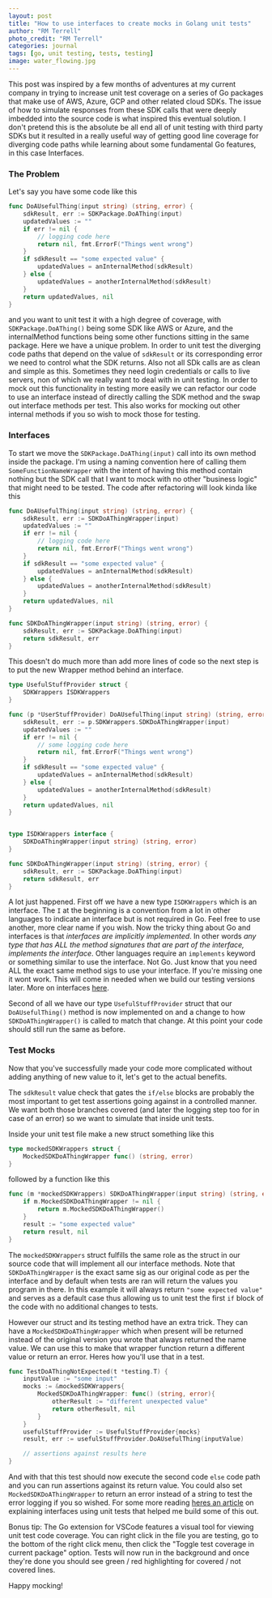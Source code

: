 ```yaml
---
layout: post
title: "How to use interfaces to create mocks in Golang unit tests"
author: "RM Terrell"
photo_credit: "RM Terrell"
categories: journal
tags: [go, unit testing, tests, testing]
image: water_flowing.jpg
---
```


This post was inspired by a few months of adventures at my current company in trying to increase unit test coverage on a series of Go packages that make use of AWS, Azure, GCP and other related cloud SDKs. The issue of how to simulate responses from these SDK calls that were deeply imbedded into the source code is what inspired this eventual solution. I don't pretend this is the absolute be all end all of unit testing with third party SDKs but it resulted in a really useful way of getting good line coverage for diverging code paths while learning about some fundamental Go features, in this case Interfaces.

### The Problem

Let's say you have some code like this

```go
func DoAUsefulThing(input string) (string, error) {
    sdkResult, err := SDKPackage.DoAThing(input)
    updatedValues := ""
    if err != nil {
        // logging code here
        return nil, fmt.ErrorF("Things went wrong")
    }
    if sdkResult == "some expected value" {
        updatedValues = anInternalMethod(sdkResult)
    } else {
        updatedValues = anotherInternalMethod(sdkResult)
    }
    return updatedValues, nil
}
```

and you want to unit test it with a high degree of coverage, with `SDKPackage.DoAThing()` being some SDK like AWS or Azure, and the internalMethod functions being some other functions sitting in the same package. Here we have a unique problem. In order to unit test the diverging code paths that depend on the value of `sdkResult` or its corresponding error we need to control what the SDK returns. Also not all SDk calls are as clean and simple as this. Sometimes they need login credentials or calls to live servers, non of which we really want to deal with in unit testing. In order to mock out this functionality in testing more easily we can refactor our code to use an interface instead of directly calling the SDK method and the swap out interface methods per test. This also works for mocking out other internal methods if you so wish to mock those for testing.

### Interfaces

To start we move the `SDKPackage.DoAThing(input)` call into its own method inside the package. I'm using a naming convention here of calling them `SomeFunctionNameWrapper` with the intent of having this method contain nothing but the SDK call that I want to mock with no other "business logic" that might need to be tested. The code after refactoring will look kinda like this


```go
func DoAUsefulThing(input string) (string, error) {
    sdkResult, err := SDKDoAThingWrapper(input)
    updatedValues := ""
    if err != nil {
        // logging code here
        return nil, fmt.ErrorF("Things went wrong")
    }
    if sdkResult == "some expected value" {
        updatedValues = anInternalMethod(sdkResult)
    } else {
        updatedValues = anotherInternalMethod(sdkResult)
    }
    return updatedValues, nil
}

func SDKDoAThingWrapper(input string) (string, error) {
    sdkResult, err := SDKPackage.DoAThing(input)
    return sdkResult, err
}
```

This doesn't do much more than add more lines of code so the next step is to put the new Wrapper method behind an interface.

```go
type UsefulStuffProvider struct {
    SDKWrappers ISDKWrappers
}

func (p *UserStuffProvider) DoAUsefulThing(input string) (string, error) {
    sdkResult, err := p.SDKWrappers.SDKDoAThingWrapper(input)
    updatedValues := ""
    if err != nil {
        // some logging code here
        return nil, fmt.ErrorF("Things went wrong")
    }
    if sdkResult == "some expected value" {
        updatedValues = anInternalMethod(sdkResult)
    } else {
        updatedValues = anotherInternalMethod(sdkResult)
    }
    return updatedValues, nil
}


type ISDKWrappers interface {
    SDKDoAThingWrapper(input string) (string, error)
}

func SDKDoAThingWrapper(input string) (string, error) {
    sdkResult, err := SDKPackage.DoAThing(input)
    return sdkResult, err
}
```

A lot just happened. First off we have a new type `ISDKWrappers` which is an interface. The `I` at the beginning is a convention from a lot in other languages to indicate an interface but is not required in Go. Feel free to use another, more clear name if you wish. Now the tricky thing about Go and interfaces is that *interfaces are implicitly implemented*. In other words _any type that has ALL the method signatures that are part of the interface, implements the interface_. Other languages require an `implements` keyword or something similar to use the interface. Not Go. Just know that you need ALL the exact same method sigs to use your interface. If you're missing one it wont work. This will come in needed when we build our testing versions later. More on interfaces [here](https://www.golangprograms.com/go-language/interface.html).

Second of all we have our type `UsefulStuffProvider` struct that our `DoAUsefulThing()` method is now implemented on and a change to how `SDKDoAThingWrapper()` is called to match that change. At this point your code should still run the same as before.

### Test Mocks

Now that you've successfully made your code more complicated without adding anything of new value to it, let's get to the actual benefits.

The `sdkResult` value check that gates the `if/else` blocks are probably the most important to get test assertions going against in a controlled manner. We want both those branches covered (and later the logging step too for in case of an error) so we want to simulate that inside unit tests.

Inside your unit test file make a new struct something like this

```go
type mockedSDKWrappers struct {
    MockedSDKDoAThingWrapper func() (string, error)
}
```

followed by a function like this

```go
func (m *mockedSDKWrappers) SDKDoAThingWrapper(input string) (string, error) {
    if m.MockedSDKDoAThingWrapper != nil {
        return m.MockedSDKDoAThingWrapper()
    }
    result := "some expected value"
    return result, nil
}
```

The `mockedSDKWrappers` struct fulfills the same role as the struct in our source code that will implement all our interface methods. Note that `SDKDoAThingWrapper` is the exact same sig as our original code as per the interface and by default when tests are ran will return the values you program in there. In this example it will always return `"some expected value"` and serves as a default case thus allowing us to unit test the first `if` block of the code with no additional changes to tests.

However our struct and its testing method have an extra trick. They can have a `MockedSDKDoAThingWrapper` which when present will be returned instead of the original version you wrote that always returned the name value. We can use this to make that wrapper function return a different value or return an error. Heres how you'll use that in a test.

```go
func TestDoAThingNotExpected(t *testing.T) {
    inputValue := "some input"
    mocks := &mockedSDKWrappers{
        MockedSDKDoAThingWrapper: func() (string, error){
            otherResult := "different unexpected value"
            return otherResult, nil
        }
    }
    usefulStuffProvider := UsefulStuffProvider{mocks}
    result, err := usefulStuffProvider.DoAUsefulThing(inputValue)

    // assertions against results here
}
```

And with that this test should now execute the second code `else` code path and you can run assertions against its return value. You could also set `MockedSDKDoAThingWrapper` to return an error instead of a string to test the error logging if you so wished. For some more reading [heres an article](https://medium.com/swlh/golangs-interfaces-explained-with-mocks-886f69eca6f0) on explaining interfaces using unit tests that helped me build some of this out.

Bonus tip: The Go extension for VSCode features a visual tool for viewing unit test code coverage. You can right click in the file you are testing, go to the bottom of the right click menu, then click the "Toggle test coverage in current package" option. Tests will now run in the background and once they're done you should see green / red highlighting for covered / not covered lines.


Happy mocking!
